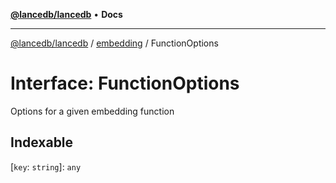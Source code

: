 [**@lancedb/lancedb**](../../../README.md) • **Docs**
***
[@lancedb/lancedb](../../../globals.md) / [embedding](../README.md) / FunctionOptions
# Interface: FunctionOptions
Options for a given embedding function
## Indexable
 \[`key`: `string`\]: `any`
